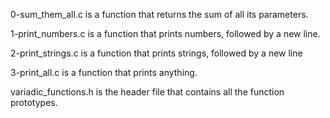 

0-sum_them_all.c is a function that returns the sum of all its parameters.

1-print_numbers.c is a function that prints numbers, followed by a new line.

2-print_strings.c is a function that prints strings, followed by a new line

3-print_all.c is a function that prints anything.

variadic_functions.h is the header file that contains all the function prototypes.
